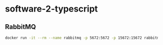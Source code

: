 # software-2-typescript

## RabbitMQ

```sh
docker run -it --rm --name rabbitmq -p 5672:5672 -p 15672:15672 rabbitmq:3.12-management
```
